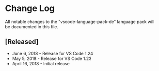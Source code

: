# Change Log
All notable changes to the "vscode-language-pack-de" language pack will be documented in this file.

## [Released]
* June 6, 2018 - Release for VS Code 1.24
* May 5, 2018 - Release for VS Code 1.23
* April 16, 2018 - Initial release
